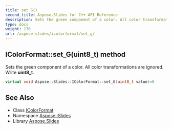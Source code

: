 ```yaml
---
title: set_G()
second_title: Aspose.Slides for C++ API Reference
description: Sets the green component of a color. All color transformations are ignored. Write uint8_t.
type: docs
weight: 170
url: /aspose.slides/icolorformat/set_g/
---
```

## IColorFormat::set_G(uint8_t) method


Sets the green component of a color. All color transformations are ignored. Write **uint8_t**.

```cpp
virtual void Aspose::Slides::IColorFormat::set_G(uint8_t value)=0
```

## See Also

* Class [IColorFormat](../)
* Namespace [Aspose::Slides](../../)
* Library [Aspose.Slides](../../../)